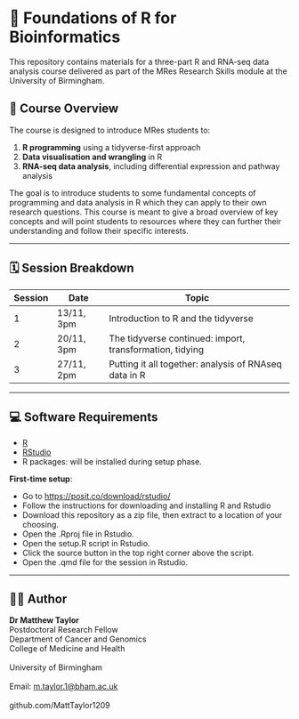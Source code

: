 # 📘 Foundations of R for Bioinformatics

This repository contains materials for a three-part R and RNA-seq data analysis course delivered as part of the MRes Research Skills module at the University of Birmingham.

## 🧭 Course Overview

The course is designed to introduce MRes students to:
1. **R programming** using a tidyverse-first approach  
2. **Data visualisation and wrangling** in R  
3. **RNA-seq data analysis**, including differential expression and pathway analysis  

The goal is to introduce students to some fundamental concepts of programming and data analysis in R which they can apply to their own research questions. This course is meant to give a broad overview of key concepts and will point students to resources where they can further their understanding and follow their specific interests.

---

## 🗓️ Session Breakdown

| Session | Date        | Topic                                           |
|---------|-------------|-------------------------------------------------|
| 1       | 13/11, 3pm | Introduction to R and the tidyverse            |
| 2       | 20/11, 3pm | The tidyverse continued: import, transformation, tidying      |
| 3       | 27/11, 2pm | Putting it all together: analysis of RNAseq data in R              |

---

## 💻 Software Requirements

- [R](https://cran.r-project.org/) 
- [RStudio](https://posit.co/download/rstudio/)  
- R packages: will be installed during setup phase.

**First-time setup**:
- Go to https://posit.co/download/rstudio/
- Follow the instructions for downloading and installing R and Rstudio
- Download this repository as a zip file, then extract to a location of your choosing.
- Open the .Rproj file in Rstudio.
- Open the setup.R script in Rstudio.
- Click the source button in the top right corner above the script.
- Open the .qmd file for the session in Rstudio.
  
---

## 🧑‍🏫 Author
**Dr Matthew Taylor**<br>
Postdoctoral Research Fellow<br>
Department of Cancer and Genomics<br>
College of Medicine and Health<br>
<br>
University of Birmingham<br>
<br>
Email: m.taylor.1@bham.ac.uk<br>
<br>
github.com/MattTaylor1209
